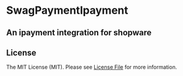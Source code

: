 # SwagPaymentIpayment

## An ipayment integration for shopware

## License

The MIT License (MIT). Please see [License File](LICENSE) for more information.
